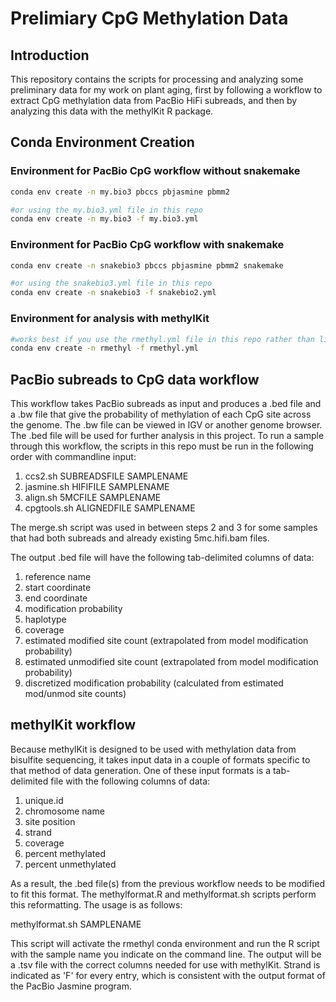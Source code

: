 # Prelimiary CpG Methylation Data

## Introduction

This repository contains the scripts for processing and analyzing some preliminary data for my work on plant aging, first by following a workflow to extract CpG methylation data from PacBio HiFi subreads, and then by analyzing this data with the methylKit R package.

## Conda Environment Creation

### Environment for PacBio CpG workflow without snakemake

```bash
conda env create -n my.bio3 pbccs pbjasmine pbmm2

#or using the my.bio3.yml file in this repo
conda env create -n my.bio3 -f my.bio3.yml
```

### Environment for PacBio CpG workflow with snakemake

```bash
conda env create -n snakebio3 pbccs pbjasmine pbmm2 snakemake

#or using the snakebio3.yml file in this repo
conda env create -n snakebio3 -f snakebio2.yml
```

### Environment for analysis with methylKit

```bash
#works best if you use the rmethyl.yml file in this repo rather than listing packages on command line
conda env create -n rmethyl -f rmethyl.yml
```

## PacBio subreads to CpG data workflow

This workflow takes PacBio subreads as input and produces a .bed file and a .bw file that give the probability of methylation of each CpG site across the genome. The .bw file can be viewed in IGV or another genome browser. The .bed file will be used for further analysis in this project.	
To run a sample through this workflow, the scripts in this repo must be run in the following order with commandline input:	 
1. ccs2.sh SUBREADSFILE SAMPLENAME 	
2. jasmine.sh HIFIFILE SAMPLENAME	
3. align.sh 5MCFILE SAMPLENAME	
4. cpgtools.sh ALIGNEDFILE SAMPLENAME	

The merge.sh script was used in between steps 2 and 3 for some samples that had both subreads and already existing 5mc.hifi.bam files.	

The output .bed file will have the following tab-delimited columns of data:	

1. reference name
2. start coordinate
3. end coordinate
4. modification probability
5. haplotype
6. coverage
7. estimated modified site count (extrapolated from model modification probability)
8. estimated unmodified site count (extrapolated from model modification probability)
9. discretized modification probability (calculated from estimated mod/unmod site counts)

## methylKit workflow

Because methylKit is designed to be used with methylation data from bisulfite sequencing, it takes input data in a couple of formats specific to that method of data generation. One of these input formats is a tab-delimited file with the following columns of data:	
1. unique.id	
2. chromosome name	
3. site position	
4. strand	
5. coverage	
6. percent methylated	
7. percent unmethylated	

As a result, the .bed file(s) from the previous workflow needs to be modified to fit this format. The methylformat.R and methylformat.sh scripts perform this reformatting. The usage is as follows:	

methylformat.sh SAMPLENAME	

This script will activate the rmethyl conda environment and run the R script with the sample name you indicate on the command line. The output will be a .tsv file with the correct columns needed for use with methylKit. Strand is indicated as 'F' for every entry, which is consistent with the output format of the PacBio Jasmine program. 
